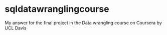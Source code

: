 # sqldatawranglingcourse
My answer for the final project in the Data wrangling course on Coursera by UCL Davis
